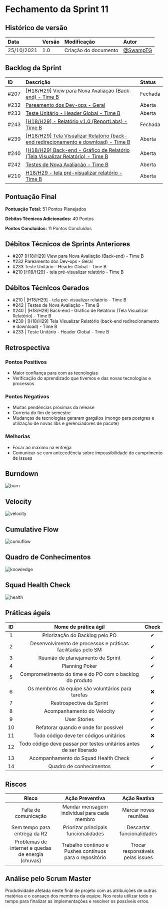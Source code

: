 # Fechamento da Sprint 11

## Histórico de versão

| **Data**   | **Versão** | **Modificação**      | **Autor**                              |
| :--------- | :--------- | :------------------- | :------------------------------------- |
| 25/10/2021 | 1.0        | Criação do documento | [@SwampTG](https://github.com/SwampTG) |

## Backlog da Sprint

| ID   | Descrição                                                                                                                                                     | Status  |
| :--- | :------------------------------------------------------------------------------------------------------------------------------------------------------------ | :------ |
| #207 | <!-- 3 - Add Débito -->[[H18/H29] View para Nova Avaliação (Back-end) - Time B](https://github.com/fga-eps-mds/2021-1-hospitalar/issues/207)                  | Fechada |
| #232 | <!-- Past Débito 6 -->[Pareamento dos Dev-ops - Geral](https://github.com/fga-eps-mds/2021-1-hospitalar/issues/232)                                           | Aberta  |
| #233 | <!-- Débito 8 -->[Teste Unitário - Header Global - Time B](https://github.com/fga-eps-mds/2021-1-hospitalar/issues/233)                                       | Aberta  |
| #243 | <!-- Débito 8 -->[[H18/H29] - Relatório v1.0 (ReportLabs) - Time B](https://github.com/fga-eps-mds/2021-1-hospitalar/issues/243)                              | Fechada |
| #239 | <!-- 8 -->[[H18/H29] Tela Visualizar Relatório (back-end redirecionamento e download) - Time B ](https://github.com/fga-eps-mds/2021-1-hospitalar/issues/239) | Aberta  |
| #240 | <!-- 8 -->[[H18/H29] Back-end - Gráfico de Relatório (Tela Visualizar Relatório) - Time B ](https://github.com/fga-eps-mds/2021-1-hospitalar/issues/240)      | Aberta  |
| #242 | <!-- 5 -->[Testes de Nova Avaliação - Time B ](https://github.com/fga-eps-mds/2021-1-hospitalar/issues/242)                                                   | Aberta  |
| #210 | <!-- 5 Add Débito -->[H18/H29 - tela pré-visualizar relatório - Time B](https://github.com/fga-eps-mds/2021-1-hospitalar/issues/210)                          | Aberta  |

## Pontuação Final<!--+ 5 + 3 + 10 + 3 + 5 + 3 | -13 -10 -8 -13 -10 -10 -10 -->

**Pontuação Total:** 51 Pontos Planejados

**Débitos Técnicos Adicionados:** 40 Pontos

**Pontos Concluídos:** 11 Pontos Concluídos

## Débitos Técnicos de Sprints Anteriores

<!-- - Não houveram débitos técnicos para pagar nesta sprint
OU -->

- #207 <!-- 3 - Add Débito -->[H18/H29] View para Nova Avaliação (Back-end) - Time B
- #232 <!-- 6 Add Débito -->Pareamento dos Dev-ops - Geral
- #233 <!-- 8 Add Débito -->Teste Unitário - Header Global - Time B
- #210 <!-- 5 Add Débito -->[H18/H29] - tela pré-visualizar relatório - Time B

## Débitos Técnicos Gerados

<!--- Não foram gerados débitos nesta sprint
OU-->

- #210 | <!-- 5 Add Débito -->[H18/H29] - tela pré-visualizar relatório - Time B
- #242 | <!-- 5 -->Testes de Nova Avaliação - Time B
- #240 | <!-- 8 -->[H18/H29] Back-end - Gráfico de Relatório (Tela Visualizar Relatório) - Time B
- #239 | <!-- 8 -->[H18/H29] Tela Visualizar Relatório (back-end redirecionamento e download) - Time B
- #233 | <!-- Débito 8 -->Teste Unitário - Header Global - Time B

## Retrospectiva

### Pontos Positivos

- Maior confiança para com as tecnologias
- Verificação do aprendizado que tivemos e das novas tecnologias e processos

### Pontos Negativos

- Muitas pendências próximas da release
- Correria do fim de semestre
- Mudanças de tecnologias geraram gargálos (mongo para postgres e utilização de novas libs e gerenciadores de pacote)

### Melhorias

- Focar ao máximo na entrega
- Comunicar-se com antecedência sobre impossibilidade do cumprimento de issues

## Burndown

![burn](/docs/assets/sprints/time_b/sprint_11/burndown_sprint_11.png)

## Velocity

![velocity](/docs/assets/sprints/time_b/sprint_11/velocity_sprint_11.png)

## Cumulative Flow

![cumuflow](/docs/assets/sprints/time_b/sprint_11/cumu_flow_sprint_11.png)

## Quadro de Conhecimentos

![knowledge](/docs/assets/sprints/time_b/sprint_11/quadro_de_conhecimento_sprint_11.png)

## Squad Health Check

![health](/docs/assets/sprints/time_b/sprint_11/health_check_sprint_11.png)

## Práticas ágeis

| ID  |                        Nome de prática ágil                        |  Check   |
| :-: | :----------------------------------------------------------------: | :------: |
|  1  |                   Priorização do Backlog pelo PO                   | &#10004; |
|  2  |    Desenvolvimento de processos e práticas facilitadas pelo SM     | &#10004; |
|  3  |                 Reunião de planejamento de Sprint                  | &#10004; |
|  4  |                           Planning Poker                           | &#10004; |
|  5  |      Comprometimento do time e do PO com o backlog do produto      | &#10004; |
|  6  |         Os membros da equipe são voluntários para tarefas          | &#10060; |
|  7  |                      Restrospectiva da Sprint                      | &#10004; |
|  8  |                     Acompanhamento do Velocity                     | &#10004; |
|  9  |                            User Stories                            | &#10004; |
| 10  |                Refatorar quando e onde for possível                | &#10004; |
| 11  |               Todo código deve ter códigos unitários               | &#10060; |
| 12  | Todo código deve passar por testes unitários antes de ser liberado | &#10004; |
| 13  |                Acompanhamento do Squad Health Check                | &#10004; |
| 14  |                      Quadro de conhecimentos                       | &#10004; |

<!--
## Qualidade do Trabalho Entregue

Segundo a equipe a qualidade entregue foi de (nº). A escala dos valores é de 1 a 5.

| **Objetivo da Sprint** |  **Nota** |
|:-:|:-:|
|    Descrição do Objetivo   |  (nº) |
|    Descrição do Objetivo   |  (nº) |
|    ...   |  ... |
-->

## Riscos

|                     **Risco**                      |                   **Ação Preventiva**                   |         **Ação Reativa**         |
| :------------------------------------------------: | :-----------------------------------------------------: | :------------------------------: |
|                Falta de comunicação                |       Mandar mensagem individual para cada membro       |      Marcar novas reuniões       |
|            Sem tempo para entrega da R2            |          Priorizar principais funcionalidades           |    Descartar funcionalidades     |
| Problemas de internet e quedas de energia (chuvas) | Trabalho contínuo e Pushes contínuos para o repositório | Trocar responsáveis pelas issues |

<!-- ## Burndown de Riscos (???) -->

## Análise pelo Scrum Master

Produtividade afetada neste final de projeto com as atribuições de outras matérias e o cansaço dos membros da equipe. Nos resta utilizar todo o tempo para finalizar as implementações e resolver os possíveis erros.
